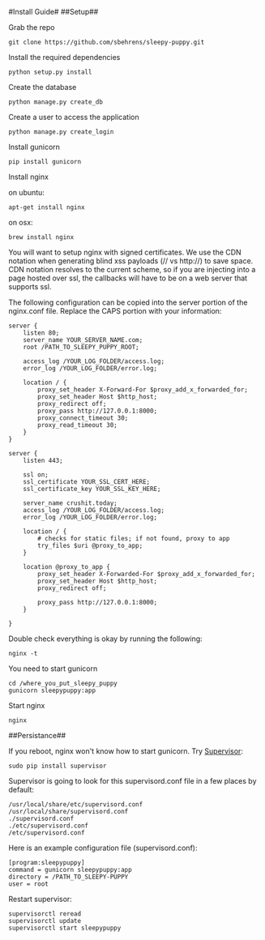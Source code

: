 #Install Guide#
##Setup##

Grab the repo

    git clone https://github.com/sbehrens/sleepy-puppy.git
    
Install the required dependencies

    python setup.py install
Create the database

    python manage.py create_db
Create a user to access the application

    python manage.py create_login

Install gunicorn

    pip install gunicorn

Install nginx

on ubuntu: 

    apt-get install nginx
    
on osx: 

    brew install nginx


You will want to setup nginx with signed certificates.  We use the CDN notation when generating blind xss payloads (// vs http://) to save space.  CDN notation resolves to the current scheme, so if you are injecting into a page hosted over ssl, the callbacks will have to be on a web server that supports ssl.   

The following configuration can be copied into the server portion of the nginx.conf file.  Replace the CAPS portion with your information:

    server {
        listen 80;
        server_name YOUR_SERVER_NAME.com;
        root /PATH_TO_SLEEPY_PUPPY_ROOT;
    
        access_log /YOUR_LOG_FOLDER/access.log;
        error_log /YOUR_LOG_FOLDER/error.log;
    
        location / {
            proxy_set_header X-Forward-For $proxy_add_x_forwarded_for;
            proxy_set_header Host $http_host;
            proxy_redirect off;
            proxy_pass http://127.0.0.1:8000;
            proxy_connect_timeout 30;
            proxy_read_timeout 30;
        }
    }
    
    server {
        listen 443;
    
        ssl on;
        ssl_certificate YOUR_SSL_CERT_HERE;
        ssl_certificate_key YOUR_SSL_KEY_HERE;
    
        server_name crushit.today;
        access_log /YOUR_LOG_FOLDER/access.log;
        error_log /YOUR_LOG_FOLDER/error.log;
    
        location / {
            # checks for static files; if not found, proxy to app
            try_files $uri @proxy_to_app;
        }
    
        location @proxy_to_app {
            proxy_set_header X-Forwarded-For $proxy_add_x_forwarded_for;
            proxy_set_header Host $http_host;
            proxy_redirect off;
    
            proxy_pass http://127.0.0.1:8000;
        }
    
    }
    
Double check everything is okay by running the following:

    nginx -t
    
You need to start gunicorn

    cd /where_you_put_sleepy_puppy
    gunicorn sleepypuppy:app
    
    
Start nginx
    
    nginx

##Persistance##

If you reboot, nginx won't know how to start gunicorn.  Try [Supervisor](http://www.supervisor.io):

    sudo pip install supervisor

Supervisor is going to look for this supervisord.conf file in a few places by default:

    /usr/local/share/etc/supervisord.conf
    /usr/local/share/supervisord.conf
    ./supervisord.conf
    ./etc/supervisord.conf
    /etc/supervisord.conf

Here is an example configuration file (supervisord.conf):

    [program:sleepypuppy]
    command = gunicorn sleepypuppy:app
    directory = /PATH_TO_SLEEPY-PUPPY
    user = root
    
Restart supervisor:

    supervisorctl reread
    supervisorctl update
    supervisorctl start sleepypuppy

